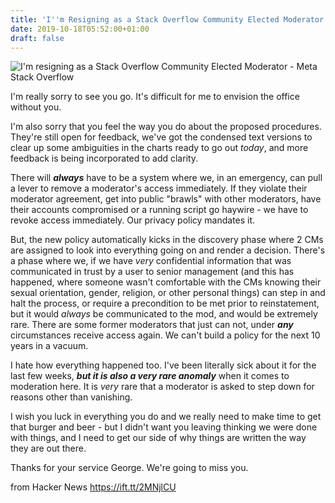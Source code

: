 ```yaml
---
title: 'I''m Resigning as a Stack Overflow Community Elected Moderator'
date: 2019-10-18T05:52:00+01:00
draft: false
---
```


![](https://meta.stackoverflow.com/content/Sites/stackoverflowmeta/img/apple-touch-icon@2.png?v=6de7587d1583 "I'm resigning as a Stack Overflow Community Elected Moderator - Meta Stack Overflow")  

I'm really sorry to see you go. It's difficult for me to envision the office without you.

I'm also sorry that you feel the way you do about the proposed procedures. They're still open for feedback, we've got the condensed text versions to clear up some ambiguities in the charts ready to go out _today_, and more feedback is being incorporated to add clarity.

There will **_always_** have to be a system where we, in an emergency, can pull a lever to remove a moderator's access immediately. If they violate their moderator agreement, get into public "brawls" with other moderators, have their accounts compromised or a running script go haywire - we have to revoke access immediately. Our privacy policy mandates it.

But, the new policy automatically kicks in the discovery phase where 2 CMs are assigned to look into everything going on and render a decision. There's a phase where we, if we have _very_ confidential information that was communicated in trust by a user to senior management (and this has happened, where someone wasn't comfortable with the CMs knowing their sexual orientation, gender, religion, or other personal things) can step in and halt the process, or require a precondition to be met prior to reinstatement, but it would _always_ be communicated to the mod, and would be extremely rare. There are some former moderators that just can not, under **_any_** circumstances receive access again. We can't build a policy for the next 10 years in a vacuum.

I hate how everything happened too. I've been literally sick about it for the last few weeks, **_but it is also a very rare anomaly_** when it comes to moderation here. It is _very_ rare that a moderator is asked to step down for reasons other than vanishing.

I wish you luck in everything you do and we really need to make time to get that burger and beer - but I didn't want you leaving thinking we were done with things, and I need to get our side of why things are written the way they are out there.

Thanks for your service George. We're going to miss you.

  
  
from Hacker News https://ift.tt/2MNjlCU